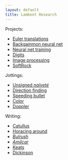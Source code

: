 ```yaml
---
layout: default
title: Lambent Research
---
```


Projects:
  * [Euler translations](/euler)
  * [Backgammon neural net](https://github.com/ttdoucet/backgammon)
  * [Neural net training](https://github.com/ttdoucet/bgnets)
  * [Digits](/mnist)
  * [Image processing](/fingerprints)
  * [SoftRock](/softrock)

Jottings:
  * [Unsigned *naïveté*](/quiz)
  * [Direction finding](/df)
  * [Speeding bullet](/timer)
  * [Color](/color)
  * [Doppler](/doppler)

Writing:
  * [Catullus](/catullus)
  * [Horacing around](/horace/horace-1-11.pdf)
  * [*Bulrush*](/bulrush/bulrush.pdf)
  * [*Amilcar*](/amilcar/Amilcar-en.pdf)
  * [Keats](/nightingale)
  * [Dickinson](/dickinson)


